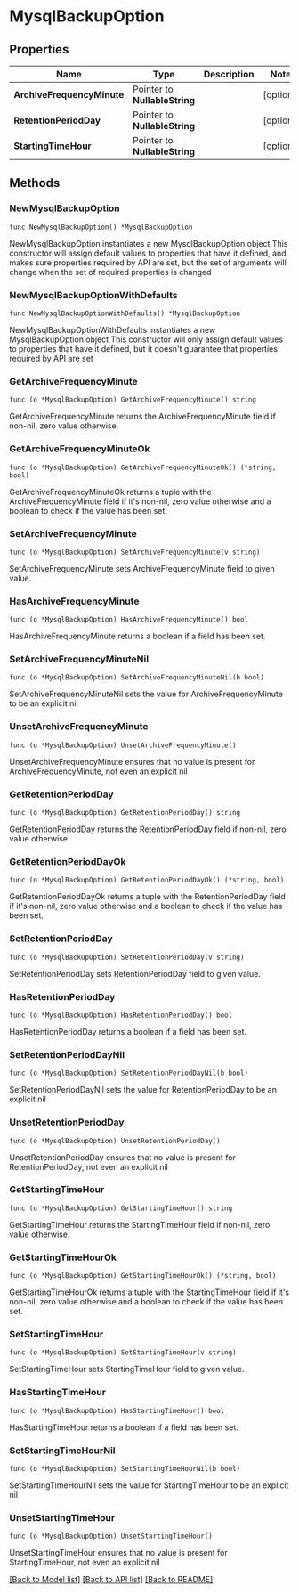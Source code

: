 # MysqlBackupOption

## Properties

Name | Type | Description | Notes
------------ | ------------- | ------------- | -------------
**ArchiveFrequencyMinute** | Pointer to **NullableString** |  | [optional] 
**RetentionPeriodDay** | Pointer to **NullableString** |  | [optional] 
**StartingTimeHour** | Pointer to **NullableString** |  | [optional] 

## Methods

### NewMysqlBackupOption

`func NewMysqlBackupOption() *MysqlBackupOption`

NewMysqlBackupOption instantiates a new MysqlBackupOption object
This constructor will assign default values to properties that have it defined,
and makes sure properties required by API are set, but the set of arguments
will change when the set of required properties is changed

### NewMysqlBackupOptionWithDefaults

`func NewMysqlBackupOptionWithDefaults() *MysqlBackupOption`

NewMysqlBackupOptionWithDefaults instantiates a new MysqlBackupOption object
This constructor will only assign default values to properties that have it defined,
but it doesn't guarantee that properties required by API are set

### GetArchiveFrequencyMinute

`func (o *MysqlBackupOption) GetArchiveFrequencyMinute() string`

GetArchiveFrequencyMinute returns the ArchiveFrequencyMinute field if non-nil, zero value otherwise.

### GetArchiveFrequencyMinuteOk

`func (o *MysqlBackupOption) GetArchiveFrequencyMinuteOk() (*string, bool)`

GetArchiveFrequencyMinuteOk returns a tuple with the ArchiveFrequencyMinute field if it's non-nil, zero value otherwise
and a boolean to check if the value has been set.

### SetArchiveFrequencyMinute

`func (o *MysqlBackupOption) SetArchiveFrequencyMinute(v string)`

SetArchiveFrequencyMinute sets ArchiveFrequencyMinute field to given value.

### HasArchiveFrequencyMinute

`func (o *MysqlBackupOption) HasArchiveFrequencyMinute() bool`

HasArchiveFrequencyMinute returns a boolean if a field has been set.

### SetArchiveFrequencyMinuteNil

`func (o *MysqlBackupOption) SetArchiveFrequencyMinuteNil(b bool)`

 SetArchiveFrequencyMinuteNil sets the value for ArchiveFrequencyMinute to be an explicit nil

### UnsetArchiveFrequencyMinute
`func (o *MysqlBackupOption) UnsetArchiveFrequencyMinute()`

UnsetArchiveFrequencyMinute ensures that no value is present for ArchiveFrequencyMinute, not even an explicit nil
### GetRetentionPeriodDay

`func (o *MysqlBackupOption) GetRetentionPeriodDay() string`

GetRetentionPeriodDay returns the RetentionPeriodDay field if non-nil, zero value otherwise.

### GetRetentionPeriodDayOk

`func (o *MysqlBackupOption) GetRetentionPeriodDayOk() (*string, bool)`

GetRetentionPeriodDayOk returns a tuple with the RetentionPeriodDay field if it's non-nil, zero value otherwise
and a boolean to check if the value has been set.

### SetRetentionPeriodDay

`func (o *MysqlBackupOption) SetRetentionPeriodDay(v string)`

SetRetentionPeriodDay sets RetentionPeriodDay field to given value.

### HasRetentionPeriodDay

`func (o *MysqlBackupOption) HasRetentionPeriodDay() bool`

HasRetentionPeriodDay returns a boolean if a field has been set.

### SetRetentionPeriodDayNil

`func (o *MysqlBackupOption) SetRetentionPeriodDayNil(b bool)`

 SetRetentionPeriodDayNil sets the value for RetentionPeriodDay to be an explicit nil

### UnsetRetentionPeriodDay
`func (o *MysqlBackupOption) UnsetRetentionPeriodDay()`

UnsetRetentionPeriodDay ensures that no value is present for RetentionPeriodDay, not even an explicit nil
### GetStartingTimeHour

`func (o *MysqlBackupOption) GetStartingTimeHour() string`

GetStartingTimeHour returns the StartingTimeHour field if non-nil, zero value otherwise.

### GetStartingTimeHourOk

`func (o *MysqlBackupOption) GetStartingTimeHourOk() (*string, bool)`

GetStartingTimeHourOk returns a tuple with the StartingTimeHour field if it's non-nil, zero value otherwise
and a boolean to check if the value has been set.

### SetStartingTimeHour

`func (o *MysqlBackupOption) SetStartingTimeHour(v string)`

SetStartingTimeHour sets StartingTimeHour field to given value.

### HasStartingTimeHour

`func (o *MysqlBackupOption) HasStartingTimeHour() bool`

HasStartingTimeHour returns a boolean if a field has been set.

### SetStartingTimeHourNil

`func (o *MysqlBackupOption) SetStartingTimeHourNil(b bool)`

 SetStartingTimeHourNil sets the value for StartingTimeHour to be an explicit nil

### UnsetStartingTimeHour
`func (o *MysqlBackupOption) UnsetStartingTimeHour()`

UnsetStartingTimeHour ensures that no value is present for StartingTimeHour, not even an explicit nil

[[Back to Model list]](../README.md#documentation-for-models) [[Back to API list]](../README.md#documentation-for-api-endpoints) [[Back to README]](../README.md)


